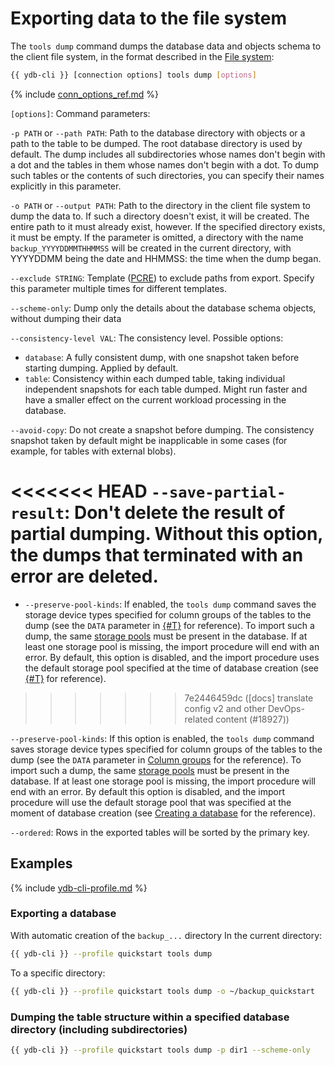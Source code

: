 # Exporting data to the file system

The `tools dump` command dumps the database data and objects schema to the client file system, in the format described in the [File system](../file-structure.md):

```bash
{{ ydb-cli }} [connection options] tools dump [options]
```

{% include [conn_options_ref.md](../../commands/_includes/conn_options_ref.md) %}

`[options]`: Command parameters:

`-p PATH` or `--path PATH`: Path to the database directory with objects or a path to the table to be dumped. The root database directory is used by default. The dump includes all subdirectories whose names don't begin with a dot and the tables in them whose names don't begin with a dot. To dump such tables or the contents of such directories, you can specify their names explicitly in this parameter.

`-o PATH` or `--output PATH`: Path to the directory in the client file system to dump the data to. If such a directory doesn't exist, it will be created. The entire path to it must already exist, however. If the specified directory exists, it must be empty. If the parameter is omitted, a directory with the name `backup_YYYYDDMMTHHMMSS` will be created in the current directory, with YYYYDDMM being the date and HHMMSS: the time when the dump began.

`--exclude STRING`: Template ([PCRE](https://www.pcre.org/original/doc/html/pcrepattern.html)) to exclude paths from export. Specify this parameter multiple times for different templates.

`--scheme-only`: Dump only the details about the database schema objects, without dumping their data

`--consistency-level VAL`: The consistency level. Possible options:

- `database`: A fully consistent dump, with one snapshot taken before starting dumping. Applied by default.
- `table`: Consistency within each dumped table, taking individual independent snapshots for each table dumped. Might run faster and have a smaller effect on the current workload processing in the database.

`--avoid-copy`: Do not create a snapshot before dumping. The consistency snapshot taken by default might be inapplicable in some cases (for example, for tables with external blobs).

<<<<<<< HEAD
`--save-partial-result`: Don't delete the result of partial dumping. Without this option, the dumps that terminated with an error are deleted.
=======
- `--preserve-pool-kinds`: If enabled, the `tools dump` command saves the storage device types specified for column groups of the tables to the dump (see the `DATA` parameter in [{#T}](../../../../yql/reference/syntax/create_table/family.md) for reference). To import such a dump, the same [storage pools](../../../../concepts/glossary.md#storage-pool) must be present in the database. If at least one storage pool is missing, the import procedure will end with an error. By default, this option is disabled, and the import procedure uses the default storage pool specified at the time of database creation (see [{#T}](../../../../devops/deployment-options/manual/initial-deployment.md#create-db) for reference).
>>>>>>> 7e2446459dc ([docs] translate config v2 and other DevOps-related content (#18927))

`--preserve-pool-kinds`: If this option is enabled, the `tools dump` command saves storage device types specified for column groups of the tables to the dump (see the `DATA` parameter in [Column groups](https://ydb.tech/docs/en/yql/reference/syntax/create_table/family) for the reference). To import such a dump, the same [storage pools](https://ydb.tech/docs/en/concepts/glossary#storage-pool) must be present in the database. If at least one storage pool is missing, the import procedure will end with an error. By default this option is disabled, and the import procedure will use the default storage pool that was specified at the moment of database creation (see [Creating a database](https://ydb.tech/docs/en/devops/manual/initial-deployment#create-db) for the reference).

`--ordered`: Rows in the exported tables will be sorted by the primary key.

## Examples

{% include [ydb-cli-profile.md](../../../../_includes/ydb-cli-profile.md) %}

### Exporting a database

With automatic creation of the `backup_...` directory In the current directory:

```bash
{{ ydb-cli }} --profile quickstart tools dump
```

To a specific directory:

```bash
{{ ydb-cli }} --profile quickstart tools dump -o ~/backup_quickstart
```

### Dumping the table structure within a specified database directory (including subdirectories)

```bash
{{ ydb-cli }} --profile quickstart tools dump -p dir1 --scheme-only
```


